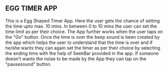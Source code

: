 ## EGG TIMER APP

This is a Egg Shaped Timer App. Here the user gets the chance of setting the time upto max. 10 mins. 
In between 0 to 10 mins the user can set the time limit as per their choice. The App further works when the user taps on the "Go" button. 
Once the time is over the beep sound is been created by the app which helps the user to understand that the time is over and if he/she wants they can again set the timer as 
per their choice by selecting the ending time with the help of SeekBar provided in the app. If someone doesn't wants the noise to be made by the App they can tap on the 
"pausesound" button.
